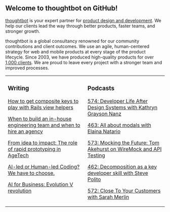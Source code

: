 ## Welcome to thoughtbot on GitHub!

[thoughtbot][1] is your expert partner for [product design and development][2].
We help our clients lead the way through better products, faster teams, and stronger growth.

thoughtbot is a global consultancy renowned for our community contributions and
client outcomes. We use an agile, human-centered strategy for web and mobile
products at every stage of the product lifecycle. Since 2003, we have produced
high-quality products for over [1,000 clients][3]. We are proud to leave every
project with a stronger team and improved processes.

<table><tr><td valign="top" width="50%">

### Writing

<!-- blog starts -->
[How to get composite keys to play with Rails view helpers](https://feed.thoughtbot.com/link/24077/17033331/how-to-get-composite-keys-to-play-with-rails-view-helpers)

[When to build an in-house engineering team and when to hire an agency](https://feed.thoughtbot.com/link/24077/17031820/when-to-build-an-in-house-engineering-team-and-when-to-hire-an-agency)

[From idea to impact: The role of rapid prototyping in AgeTech](https://feed.thoughtbot.com/link/24077/17031043/from-idea-to-impact-the-role-of-rapid-prototyping-in-agetech)

[AI-led or Human-led Coding? We have to choose.](https://feed.thoughtbot.com/link/24077/17031044/ai-led-or-human-led-coding-you-decide)

[AI for Business: Evolution V revolution](https://feed.thoughtbot.com/link/24077/17030299/ai-for-business-evolution-v-revolution)

<!-- blog ends -->
</td><td valign="top" width="50%">

### Podcasts

<!-- podcasts starts -->
[574: Developer Life After Design Systems with Kathryn Grayson Nanz](https://podcast.thoughtbot.com/574)

[463: All about modals with Elaina Natario](https://bikeshed.thoughtbot.com/463)

[573: Mocking the Future: Tom Akehurst on WireMock and API Testing](https://podcast.thoughtbot.com/573)

[462: Decomposition as a key developer skill with Steve Polito](https://bikeshed.thoughtbot.com/462)

[572: Close To Your Customers with Sarah Merlin](https://podcast.thoughtbot.com/572)

<!-- podcasts ends -->
</td></tr></table>

[1]: https://thoughtbot.com
[2]: https://thoughtbot.com/services
[3]: https://thoughtbot.com/case-studies
